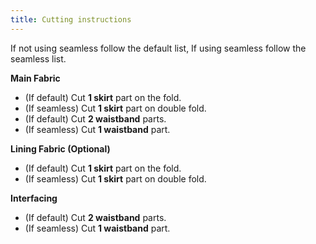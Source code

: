 ```yaml
---
title: Cutting instructions
---
```


<Note>

If not using seamless follow the default list, If using seamless follow the seamless list.

</Note>

**Main Fabric**

- (If default) Cut **1 skirt** part on the fold.
- (If seamless) Cut **1 skirt** part on double fold.
- (If default) Cut **2 waistband** parts.
- (If seamless) Cut **1 waistband** part.

**Lining Fabric (Optional)**

- (If default) Cut **1 skirt** part on the fold.
- (If seamless) Cut **1 skirt** part on double fold.

**Interfacing**

- (If default) Cut **2 waistband** parts.
- (If seamless) Cut **1 waistband** part.
